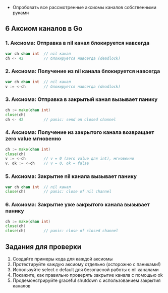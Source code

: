 - Опробовать все рассмотренные аксиомы каналов собственными руками

## 6 Аксиом каналов в Go

### 1. Аксиома: Отправка в nil канал блокируется навсегда
```go
var ch chan int  // nil канал
ch <- 42         // блокируется навсегда (deadlock)
```

### 2. Аксиома: Получение из nil канала блокируется навсегда
```go
var ch chan int  // nil канал
v := <-ch        // блокируется навсегда (deadlock)
```

### 3. Аксиома: Отправка в закрытый канал вызывает панику
```go
ch := make(chan int)
close(ch)
ch <- 42         // panic: send on closed channel
```

### 4. Аксиома: Получение из закрытого канала возвращает zero value мгновенно
```go
ch := make(chan int)
close(ch)
v := <-ch        // v = 0 (zero value для int), мгновенно
v, ok := <-ch    // v = 0, ok = false
```

### 5. Аксиома: Закрытие nil канала вызывает панику
```go
var ch chan int  // nil канал
close(ch)        // panic: close of nil channel
```

### 6. Аксиома: Закрытие уже закрытого канала вызывает панику
```go
ch := make(chan int)
close(ch)
close(ch)        // panic: close of closed channel
```

## Задания для проверки

1. Создайте примеры кода для каждой аксиомы
2. Протестируйте каждую аксиому отдельно (осторожно с паниками!)
3. Используйте select с default для безопасной работы с nil каналами
4. Покажите, как правильно проверять закрытие канала с помощью ok
5. Продемонстрируйте graceful shutdown с использованием закрытия каналов
